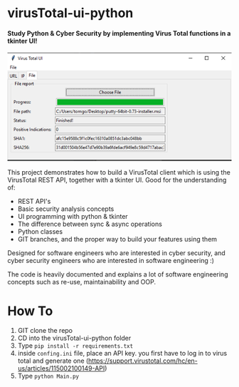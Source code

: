 # virusTotal-ui-python
#### Study Python & Cyber Security by implementing Virus Total functions in a tkinter UI!

![Example](resources/Ex.PNG)

This project demonstrates how to build a VirusTotal client which is using the VirusTotal REST API, together with a tkinter UI.
Good for the understanding of:
- REST API's
- Basic security analysis concepts
- UI programming with python & tkinter
- The difference between sync & async operations
- Python classes
- GIT branches, and the proper way to build your features using them

Designed for software engineers who are interested in cyber security, and cyber security engineers who are interested in software engineering :)
 
The code is heavily documented and explains a lot of software engineering concepts such as re-use, maintainability and OOP. 



# How To

1) GIT clone the repo
2) CD into the virusTotal-ui-python folder 
3) Type `pip install -r requirements.txt`
4) inside `confing.ini` file, place an API key. you first have to log in to virus total and generate one (https://support.virustotal.com/hc/en-us/articles/115002100149-API)
4) Type `python Main.py`
